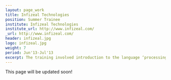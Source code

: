 ```yaml
---
layout: page_work
title: Infizeal Technologies
position: Summer Trainee
institute: Infizeal Technologies
institute_url: http://www.infizeal.com/
_url: http://www.infizeal.com/
header: infizeal.jpg
logo: infizeal.jpg
weight: 7
period: Jun'13-Jul'13
excerpt: The training involved introduction to the language ‘processing’ and working on Kinect 360, Freeduino board and hardware and camera hacking for making user’s experience on the computer more interactive. As a project I made a line following robot and a Motion (Hand Gesture) controlled car.
---
```

This page will be updated soon!